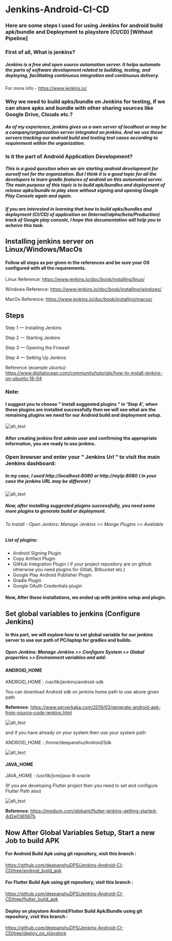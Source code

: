 # Jenkins-Android-CI-CD
### Here are some steps I used for using Jenkins for android build apk/bundle and Deployment to playstore (CI/CD) [Without Pipeline]


### First of all, What is jenkins?
##### Jenkins is a free and open source automation server. It helps automate the parts of software development related to building, testing, and deploying, facilitating continuous integration and continuous delivery.

For more info - https://www.jenkins.io/

### Why we need to build apks/bundle on Jenkins for testing, if we can share apks and bundle with other sharing sources like Google Drive, Clouds etc.?
##### As of my experience, jenkins gives us a own server of localhost or may be a company/organization server integrated on jenkins. And we use these servers tracking our android build and testing test cases according to requirement within the organization.


### Is it the part of Android Application Development?
##### This is a good question when we are starting android development for ourself not for the organization. But I think it is a good topic for all the developers to learn gradle features of android on this automated server. The main purpose of this topic is to build apk/bundles and deployment of release apks/bundle to play store without signing and opening Google Play Console again and again.

##### If you are interested in learning that how to build apks/bundles and deployment (CI/CD) of application on (Internal/alpha/beta/Production) track of Google play console, I hope this documentation will help you to acheive this task.


## Installing jenkins server on Linux/Windows/MacOs
#### Follow all steps as per given in the references and be sure your OS configured with all the requirements.

Linux Reference: https://www.jenkins.io/doc/book/installing/linux/

Windows Reference: https://www.jenkins.io/doc/book/installing/windows/

MacOs Reference: https://www.jenkins.io/doc/book/installing/macos/

## Steps
  
  Step 1 — Installing Jenkins 
  
  Step 2 — Starting Jenkins
  
  Step 3 — Opening the Firewall
  
  Step 4 — Setting Up Jenkins

Reference (example ubuntu): https://www.digitalocean.com/community/tutorials/how-to-install-jenkins-on-ubuntu-18-04

### Note:
#### I suggest you to choose " Install suggested plugins " in 'Step 4', when these plugins are installed successfully then we will see what are the remaining plugins we need for our Android build and deployment setup.


![alt_text](https://github.com/deepanshuDPS/Jenkins-Android-CI-CD/blob/main/suggested_plugins.png?raw=true)


#### After creating jenkins first admin user and confirming the appropriate information, you are ready to use jenkins.

### Open browser and enter your " Jenkins Url " to visit the main Jenkins dashboard:
##### In my case, I used http://localhost:8080 or http://myIp:8080 ( in your case the jenkins URL may be different )


![alt_text](https://github.com/deepanshuDPS/Jenkins-Android-CI-CD/blob/main/my_jenkins.jpg?raw=true)


##### Now, after installing suggested plugins successfully, you need some more plugins to generate build or deployment. 
###### To Install - Open Jenkins: Manage Jenkins >> Mange Plugins >> Available
##### List of plugins: 
  - Android Signing Plugin
  - Copy Artifact Plugin
  - GitHub Integration Plugin ( if your project repository are on github otherwise you need plugins for Gitlab, Bitbucket etc.)
  - Google Play Android Publisher Plugin
  - Gradle Plugin
  - Google OAuth Credentials plugin

#### Now, After these installations, we ended up with jenkins setup and plugin.

## Set global variables to jenkins (Configure Jenkins)
#### In this part, we will explore how to set global variable for our jenkins server to use our path of PC/laptop for gradles and builds.

##### Open Jenkins: Manage Jenkins >> Configure System >> Global properties >> Environment variables and add:

#### ANDROID_HOME

ANDROID_HOME : /var/lib/jenkins/android-sdk

You can download Android sdk on jenkins home path to use above given path 

**Reference**: https://www.serverkaka.com/2019/03/generate-android-apk-from-source-code-jenkins.html


![alt_text](https://github.com/deepanshuDPS/Jenkins-Android-CI-CD/blob/main/jenkins_android_sdk.png?raw=true)


and if you have already on your system then use your system path

ANDROID_HOME : /home/deepanshu/Android/Sdk


![alt_text](https://github.com/deepanshuDPS/Jenkins-Android-CI-CD/blob/main/global_properties.png?raw=true)


#### JAVA_HOME

JAVA_HOME : /usr/lib/jvm/java-8-oracle


(If you are developing Flutter project then you need to set and configure Flutter Path also)

![alt_text](https://github.com/deepanshuDPS/Jenkins-Android-CI-CD/blob/main/flutter_path.png?raw=true)


**Reference**: https://medium.com/globant/flutter-jenkins-getting-started-4d2e036567b


## Now After Global Variables Setup, Start a new Job to build APK

#### For Android Build Apk using git repository, visit this branch :
  https://github.com/deepanshuDPS/Jenkins-Android-CI-CD/tree/android_build_apk
  
#### For Flutter Build Apk using git repository, visit this branch :
  https://github.com/deepanshuDPS/Jenkins-Android-CI-CD/tree/flutter_build_apk
  

#### Deploy on playstore Android/Flutter Build Apk/Bundle using git repository, visit this branch :
  https://github.com/deepanshuDPS/Jenkins-Android-CI-CD/tree/deploy_on_playstore
  















